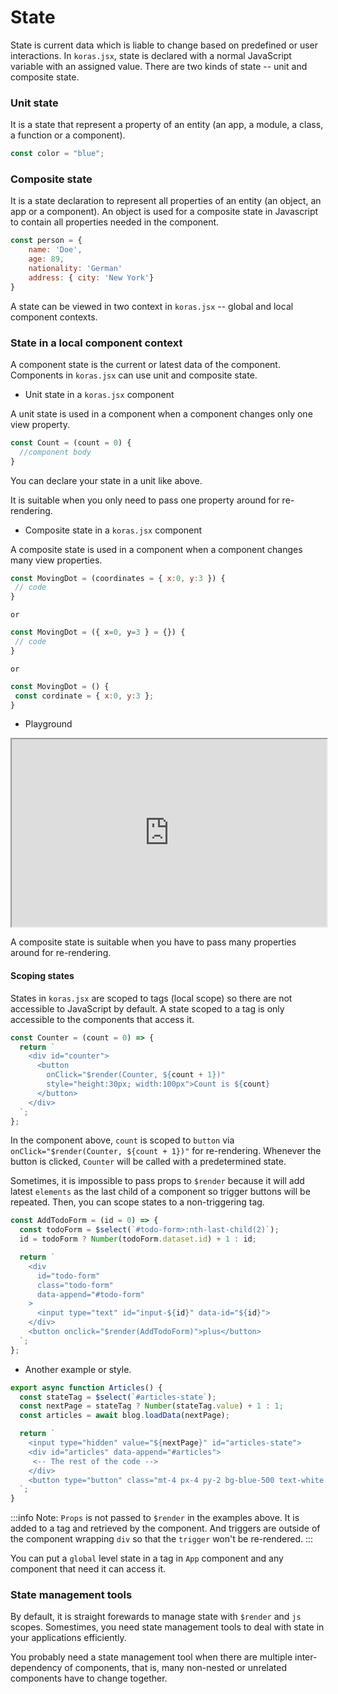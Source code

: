 # State

State is current data which is liable to change based on predefined or user interactions. In `koras.jsx`, state is declared with a normal JavaScript variable with an assigned value. There are two kinds of state -- unit and composite state.

### Unit state

It is a state that represent a property of an entity (an app, a module, a class, a function or a component).

```js
const color = "blue";
```

### Composite state

It is a state declaration to represent all properties of an entity (an object, an app or a component). An object is used for a composite state in Javascript to contain all properties needed in the component.

```js
const person = {
    name: 'Doe',
    age: 89,
    nationality: 'German'
    address: { city: 'New York'}
}
```

A state can be viewed in two context in `koras.jsx` -- global and local component contexts.

### State in a local component context

A component state is the current or latest data of the component. Components in `koras.jsx` can use unit and composite state.

- Unit state in a `koras.jsx` component

A unit state is used in a component when a component changes only one view property.

```js
const Count = (count = 0) {
  //component body
}
```

You can declare your state in a unit like above.

It is suitable when you only need to pass one property around for re-rendering.

- Composite state in a `koras.jsx` component

A composite state is used in a component when a component changes many view properties.

```js
const MovingDot = (coordinates = { x:0, y:3 }) {
 // code
}
```

`or`

```js {1}
const MovingDot = ({ x=0, y=3 } = {}) {
 // code
}
```

`or`

```js
const MovingDot = () {
 const cordinate = { x:0, y:3 };
}
```

- Playground

<iframe src="https://codesandbox.io/embed/yvfk2s?view=Editor+%2B+Preview&module=%2Findex.html"
     width="100%"
     height="300px"
     title="movingDots"
     allow="accelerometer; ambient-light-sensor; camera; encrypted-media; geolocation; gyroscope; hid; microphone; midi; payment; usb; vr; xr-spatial-tracking"
     sandbox="allow-forms allow-modals allow-popups allow-presentation allow-same-origin allow-scripts"
   ></iframe>

A composite state is suitable when you have to pass many properties around for re-rendering.

#### Scoping states

States in `koras.jsx` are scoped to tags (local scope) so there are not accessible to JavaScript by default. A state scoped to a tag is only accessible to the components that access it.

```js
const Counter = (count = 0) => {
  return `
    <div id="counter">
      <button 
        onClick="$render(Counter, ${count + 1})" 
        style="height:30px; width:100px">Count is ${count}
      </button>
    </div>
  `;
};
```

In the component above, `count` is scoped to `button` via `onClick="$render(Counter, ${count + 1})"` for re-rendering. Whenever the button is clicked, `Counter` will be called with a predetermined state.

Sometimes, it is impossible to pass props to `$render` because it will add latest `elements` as the last child of a component so trigger buttons will be repeated. Then, you can scope states to a non-triggering tag.

```js
const AddTodoForm = (id = 0) => {
  const todoForm = $select(`#todo-form>:nth-last-child(2)`);
  id = todoForm ? Number(todoForm.dataset.id) + 1 : id;

  return `
    <div 
      id="todo-form"
      class="todo-form" 
      data-append="#todo-form"
    >
      <input type="text" id="input-${id}" data-id="${id}">
    </div>
    <button onclick="$render(AddTodoForm)">plus</button>
  `;
};
```

- Another example or style.

```js
export async function Articles() {
  const stateTag = $select(`#articles-state`);
  const nextPage = stateTag ? Number(stateTag.value) + 1 : 1;
  const articles = await blog.loadData(nextPage);

  return `
    <input type="hidden" value="${nextPage}" id="articles-state">
    <div id="articles" data-append="#articles">
     <-- The rest of the code -->
    </div>
    <button type="button" class="mt-4 px-4 py-2 bg-blue-500 text-white rounded hover:bg-blue-600" onclick="$render(Articles)">Load more...</button>
  `;
}
```

:::info
Note: `Props` is not passed to `$render` in the examples above. It is added to a tag and retrieved by the component. And triggers are outside of the component wrapping `div` so that the `trigger` won't be re-rendered.
:::

You can put a `global` level state in a tag in `App` component and any component that need it can access it.

### State management tools

By default, it is straight forewards to manage state with `$render` and `js` scopes. Somestimes, you need state management tools to deal with state in your applications efficiently.

You probably need a state management tool when there are multiple inter-dependency of components, that is, many non-nested or unrelated components have to change together.
